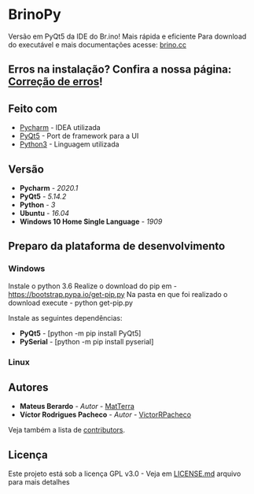 # BrinoPy
Versão em PyQt5 da IDE do Br.ino! Mais rápida e eficiente
Para download do executável e mais documentações acesse: [brino.cc](https://brino.cc)

## Erros na instalação? Confira a nossa página: [Correção de erros](https://github.com/BrinoOficial/BrinoPy/wiki/Corre%C3%A7%C3%A3o-de-erros)!

## Feito com

* [Pycharm](https://www.jetbrains.com/pycharm/) - IDEA utilizada
* [PyQt5](https://www.riverbankcomputing.com/software/pyqt/download5) - Port de framework para a UI
* [Python3](https://www.python.org/download/releases/3.0/) - Linguagem utilizada

## Versão

* **Pycharm** - *2020.1*
* **PyQt5** - *5.14.2*
* **Python** - *3*
* **Ubuntu** - *16.04*
* **Windows 10 Home Single Language** - *1909* 

## Preparo da plataforma de desenvolvimento
### Windows
Instale o python 3.6
Realize o download do pip em - https://bootstrap.pypa.io/get-pip.py
Na pasta en que foi realizado o download execute - python get-pip.py

Instale as seguintes dependências:
* **PyQt5** - [python -m pip install PyQt5]
* **PySerial** - [python -m pip install pyserial]

### Linux

## Autores

* **Mateus Berardo** - *Autor* - [MatTerra](https://github.com/MatTerra)
* **Víctor Rodrigues Pacheco** - *Autor* - [VictorRPacheco](https://github.com/VictorRPacheco)

Veja também a lista de [contributors](https://github.com/BrinoOficial/BrinoPy/graphs/contributors).

## Licença

Este projeto está sob a licença GPL v3.0 - Veja em [LICENSE.md](LICENSE.md) arquivo para mais detalhes
